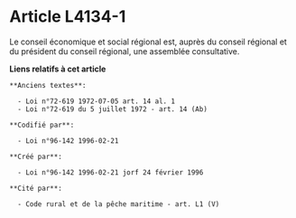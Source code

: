 # Article L4134-1

Le conseil économique et social régional est, auprès du conseil régional et du président du conseil régional, une assemblée
consultative.

**Liens relatifs à cet article**

	**Anciens textes**:

	  - Loi n°72-619 1972-07-05 art. 14 al. 1
	  - Loi n°72-619 du 5 juillet 1972 - art. 14 (Ab)

	**Codifié par**:

	  - Loi n°96-142 1996-02-21

	**Créé par**:

	  - Loi n°96-142 1996-02-21 jorf 24 février 1996

	**Cité par**:

	  - Code rural et de la pêche maritime - art. L1 (V)
